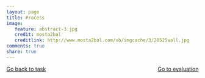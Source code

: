 ```yaml
---
layout: page 
title: Process
image: 
   feature: abstract-3.jpg
   credit: mosta2bal
   creditlink: http://www.mosta2bal.com/vb/imgcache/3/28525wall.jpg
comments: true
share: true 
---
```











<div style="float: left"> 
<a href="{{ site.url }}/projects/commerce/project-2/task-2/" class="btn">Go back to task</a>
</div>

<div style="float: right"> 
<a href="{{ site.url }}/projects/commerce/project-2/evaluation-2/" class="btn">Go to evaluation</a>
</div>